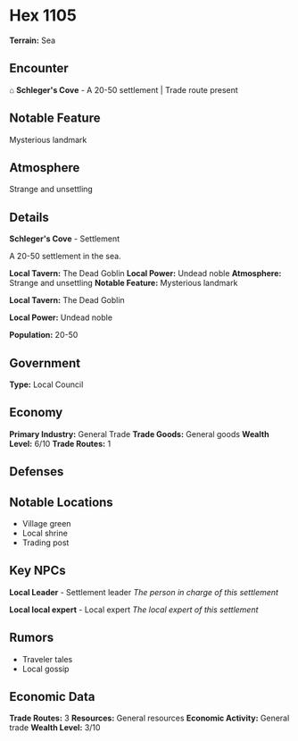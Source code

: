 # Hex 1105

**Terrain:** Sea

## Encounter
⌂ **Schleger's Cove** - A 20-50 settlement | Trade route present

## Notable Feature
Mysterious landmark

## Atmosphere
Strange and unsettling

## Details
**Schleger's Cove** - Settlement

A 20-50 settlement in the sea.

**Local Tavern:** The Dead Goblin
**Local Power:** Undead noble
**Atmosphere:** Strange and unsettling
**Notable Feature:** Mysterious landmark

**Local Tavern:** The Dead Goblin

**Local Power:** Undead noble

**Population:** 20-50

## Government
**Type:** Local Council

## Economy
**Primary Industry:** General Trade
**Trade Goods:** General goods
**Wealth Level:** 6/10
**Trade Routes:** 1

## Defenses

## Notable Locations
- Village green
- Local shrine
- Trading post

## Key NPCs
**Local Leader** - Settlement leader
*The person in charge of this settlement*

**Local local expert** - Local expert
*The local expert of this settlement*

## Rumors
- Traveler tales
- Local gossip

## Economic Data
**Trade Routes:** 3
**Resources:** General resources
**Economic Activity:** General trade
**Wealth Level:** 3/10
